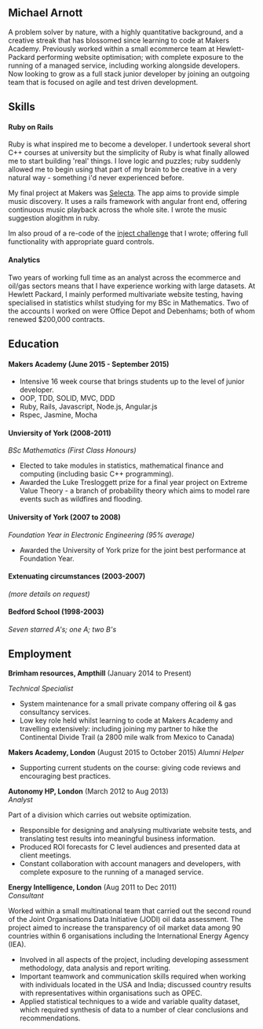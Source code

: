 ## Michael Arnott

A problem solver by nature, with a highly quantitative background, and a creative streak that has blossomed since learning to code at Makers Academy. Previously worked within a small ecommerce team at Hewlett-Packard performing website optimisation; with complete exposure to the running of a managed service, including working alongside developers. Now looking to grow as a full stack junior developer by joining an outgoing team that is focused on agile and test driven development.


## Skills

#### Ruby on Rails

Ruby is what inspired me to become a developer. I undertook several short C++ courses at university but the simplicity of Ruby is what finally allowed me to start building 'real' things. I love logic and puzzles; ruby suddenly allowed me to begin using that part of my brain to be creative in a very natural way - something i'd never experienced before.

My final project at Makers was <a href="https://github.com/arnottmj/selecta-official" target="_blank">Selecta</a>. The app aims to provide simple music discovery. It uses a rails framework with angular front end, offering continuous music playback across the whole site. I wrote the music suggestion alogithm in ruby.

Im also proud of a re-code of the <a href="https://github.com/arnottmj/inject-challenge" target="_blank">inject challenge</a> that I wrote; offering full functionality with appropriate guard controls.

#### Analytics

Two years of working full time as an analyst across the ecommerce and oil/gas sectors means that I have experience working with large datasets. At Hewlett Packard, I mainly performed multivariate website testing, having specialised in statistics whilst studying for my BSc in Mathematics. Two of the accounts I worked on were Office Depot and Debenhams; both of whom renewed $200,000 contracts.

####

## Education

#### Makers Academy (June 2015 - September 2015)

- Intensive 16 week course that brings students up to the level of junior developer.
- OOP, TDD, SOLID, MVC, DDD
- Ruby, Rails, Javascript, Node.js, Angular.js
- Rspec, Jasmine, Mocha

#### Unviersity of York (2008-2011)
*BSc Mathematics (First Class Honours)*

- Elected to take modules in statistics, mathematical finance and computing (including basic C++ programming). 
- Awarded the Luke Tresloggett prize for a final year project on Extreme Value Theory - a branch of probability theory which aims to model rare events such as wildfires and flooding.

#### University of York (2007 to 2008)
*Foundation Year in Electronic Engineering (95% average)*

- Awarded the University of York prize for the joint best performance at Foundation Year.

#### Extenuating circumstances (2003-2007)
*(more details on request)*

#### Bedford School (1998-2003)
*Seven starred A's; one A; two B's*

## Employment

**Brimham resources, Ampthill** (January 2014 to Present)

*Technical Specialist*

- System maintenance for a small private company offering oil & gas consultancy services.
- Low key role held whilst learning to code at Makers Academy and travelling extensively: including joining my partner to hike the Continental Divide Trail (a 2800 mile walk from Mexico to Canada)

**Makers Academy, London** (August 2015 to October 2015)
*Alumni Helper*

- Supporting current students on the course: giving code reviews and encouraging best practices.

**Autonomy HP, London** (March 2012 to Aug 2013)    
*Analyst*

Part of a division which carries out website optimization.

- Responsible for designing and analysing multivariate website tests, and translating test results into  meaningful business information.
- Produced ROI forecasts for C level audiences and presented data at client meetings.
- Constant collaboration with account managers and developers, with complete exposure to the running of a managed service.

**Energy Intelligence, London** (Aug 2011 to Dec 2011)   
*Consultant*  
                                                                     
Worked within a small multinational team that carried out the second round of the Joint Organisations Data Initiative (JODI) oil data assessment. The project aimed to increase the transparency of oil market data among 90 countries within 6 organisations including the International Energy Agency (IEA).

- Involved in all aspects of the project, including developing assessment methodology, data analysis and report writing.
- Important teamwork and communication skills required when working with individuals located in the USA and India; discussed country results with representatives within organisations such as OPEC.
- Applied statistical techniques to a wide and variable quality dataset, which required synthesis of data to a number of clear conclusions and recommendations. 



